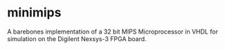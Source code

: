 minimips
========


A barebones implementation of a 32 bit MIPS Microprocessor in VHDL for simulation on the Digilent Nexsys-3 FPGA board.
